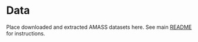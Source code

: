 # Data

Place downloaded and extracted AMASS datasets here. See main [README](../README.md ) for instructions.